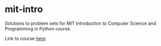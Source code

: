 # mit-intro
Solutions to problem sets for MIT Introduction to Computer Science and Programming in Python course.

Link to course [here](https://ocw.mit.edu/courses/6-0001-introduction-to-computer-science-and-programming-in-python-fall-2016/).
